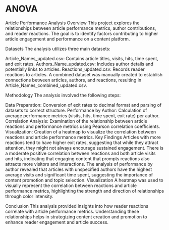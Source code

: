 # ANOVA
Article Performance Analysis
Overview
This project explores the relationships between article performance metrics, author contributions, and reader reactions. The goal is to identify factors contributing to higher article engagement and performance on a content platform.

Datasets
The analysis utilizes three main datasets:

Article_Names_updated.csv: Contains article titles, visits, hits, time spent, and exit rates.
Authors_Name_updated.csv: Includes author details and potentially links to articles.
Reactions_updated.csv: Records reader reactions to articles.
A combined dataset was manually created to establish connections between articles, authors, and reactions, resulting in Article_Names_combined_updated.csv.

Methodology
The analysis involved the following steps:

Data Preparation: Conversion of exit rates to decimal format and parsing of datasets to correct structure.
Performance by Author: Calculation of average performance metrics (visits, hits, time spent, exit rate) per author.
Correlation Analysis: Examination of the relationship between article reactions and performance metrics using Pearson correlation coefficients.
Visualization: Creation of a heatmap to visualize the correlation between reactions and article performance metrics.
Key Findings
Articles with more reactions tend to have higher exit rates, suggesting that while they attract attention, they might not always encourage sustained engagement.
There is a moderate positive correlation between reactions and both article visits and hits, indicating that engaging content that prompts reactions also attracts more visitors and interactions.
The analysis of performance by author revealed that articles with unspecified authors have the highest average visits and significant time spent, suggesting the importance of content promotion and topic selection.
Visualization
A heatmap was used to visually represent the correlation between reactions and article performance metrics, highlighting the strength and direction of relationships through color intensity.

Conclusion
This analysis provided insights into how reader reactions correlate with article performance metrics. Understanding these relationships helps in strategizing content creation and promotion to enhance reader engagement and article success.
